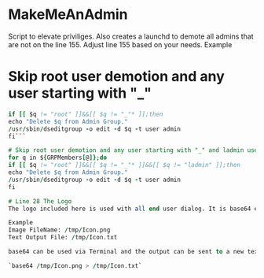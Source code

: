 # MakeMeAnAdmin

Script to elevate priviliges. Also creates a launchd to demote all admins that are not on the line 155. Adjust line 155 based on your needs.
Example
# Skip root user demotion and any user starting with "_"
```for q in ${GRPMembers[@]};do
if [[ $q != "root" ]]&&[[ $q != "_"* ]];then
echo "Delete $q from Admin Group."
/usr/sbin/dseditgroup -o edit -d $q -t user admin
fi```

# Skip root user demotion and any user starting with "_" and ladmin user
for q in ${GRPMembers[@]};do
if [[ $q != "root" ]]&&[[ $q != "_"* ]]&&[[ $q != "ladmin" ]];then
echo "Delete $q from Admin Group."
/usr/sbin/dseditgroup -o edit -d $q -t user admin
fi

# Line 28 The Logo
The logo included here is used with all end user dialog. It is base64 encoded to be included within the script.

Example
Image FileName: /tmp/Icon.png
Text Output File: /tmp/Icon.txt

base64 can be used via Terminal and the output can be sent to a new text file using

`base64 /tmp/Icon.png > /tmp/Icon.txt`
